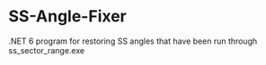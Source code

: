 # SS-Angle-Fixer
.NET 6 program for restoring SS angles that have been run through ss_sector_range.exe
